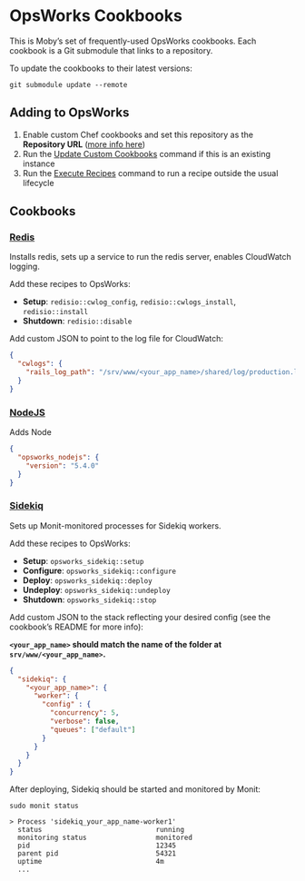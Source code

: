 # OpsWorks Cookbooks
This is Moby’s set of frequently-used OpsWorks cookbooks. Each cookbook is a Git submodule that links to a repository.

To update the cookbooks to their latest versions:

```
git submodule update --remote
```

## Adding to OpsWorks
1. Enable custom Chef cookbooks and set this repository as the **Repository URL** ([more info here](http://docs.aws.amazon.com/opsworks/latest/userguide/workingcookbook-installingcustom-enable.html))
2. Run the [Update Custom Cookbooks](http://docs.aws.amazon.com/opsworks/latest/userguide/workingcookbook-installingcustom-enable-update.html) command if this is an existing instance
3. Run the [Execute Recipes](http://docs.aws.amazon.com/opsworks/latest/userguide/workingstacks-commands.html) command to run a recipe outside the usual lifecycle

## Cookbooks
### [Redis](https://github.com/mobyinc/opsworks-redis)
Installs redis, sets up a service to run the redis server, enables CloudWatch logging.

Add these recipes to OpsWorks:

* **Setup**: `redisio::cwlog_config`, `redisio::cwlogs_install`, `redisio::install`
* **Shutdown**: `redisio::disable`

Add custom JSON to point to the log file for CloudWatch:

```json
{
  "cwlogs": {
    "rails_log_path": "/srv/www/<your_app_name>/shared/log/production.log"
  }
}
```

### [NodeJS](https://github.com/aws/opsworks-cookbooks/tree/release-chef-11.10/opsworks_nodejs)
Adds Node

```json
{
  "opsworks_nodejs": {
    "version": "5.4.0"
  }
}
```

### [Sidekiq](https://github.com/drakerlabs/opsworks_sidekiq)
Sets up Monit-monitored processes for Sidekiq workers.

Add these recipes to OpsWorks:

* **Setup**: `opsworks_sidekiq::setup`
* **Configure**: `opsworks_sidekiq::configure`
* **Deploy**: `opsworks_sidekiq::deploy`
* **Undeploy**: `opsworks_sidekiq::undeploy`
* **Shutdown**: `opsworks_sidekiq::stop`

Add custom JSON to the stack reflecting your desired config (see the cookbook’s README for more info):

**`<your_app_name>` should match the name of the folder at `srv/www/<your_app_name>`.**

```json
{
  "sidekiq": {
    "<your_app_name>": {
      "worker": {
        "config" : {
          "concurrency": 5,
          "verbose": false,
          "queues": ["default"]
        }
      }
    }
  }
}
```

After deploying, Sidekiq should be started and monitored by Monit:

```
sudo monit status

> Process 'sidekiq_your_app_name-worker1'
  status                            running
  monitoring status                 monitored
  pid                               12345
  parent pid                        54321
  uptime                            4m
  ...
```
